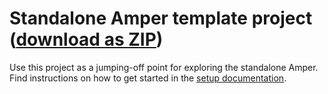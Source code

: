 # Standalone Amper template project ([download as ZIP](https://hoover.fly.dev/download-zip/repo?user=JetBrains&name=amper&branch=0.3&path=/examples-standalone/new-project-template))

Use this project as a jumping-off point for exploring the standalone Amper. Find instructions on how to get started in the [setup documentation](https://github.com/JetBrains/amper/blob/0.1/docs/Setup.md).